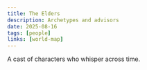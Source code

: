 ```yaml
---
title: The Elders
description: Archetypes and advisors
date: 2025-08-16
tags: [people]
links: [world-map]
---
```

A cast of characters who whisper across time.
